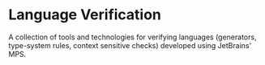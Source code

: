 Language Verification
=====================

A collection of tools and technologies for verifying languages (generators, type-system rules, context sensitive checks) developed using JetBrains' MPS.